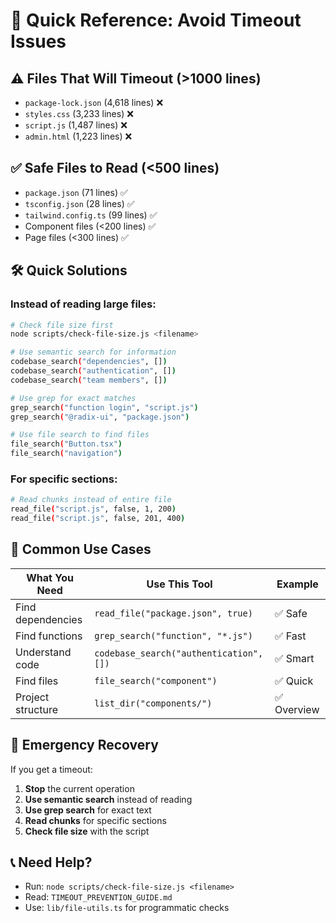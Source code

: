 # 🚀 Quick Reference: Avoid Timeout Issues

## ⚠️ Files That Will Timeout (>1000 lines)
- `package-lock.json` (4,618 lines) ❌
- `styles.css` (3,233 lines) ❌  
- `script.js` (1,487 lines) ❌
- `admin.html` (1,223 lines) ❌

## ✅ Safe Files to Read (<500 lines)
- `package.json` (71 lines) ✅
- `tsconfig.json` (28 lines) ✅
- `tailwind.config.ts` (99 lines) ✅
- Component files (<200 lines) ✅
- Page files (<300 lines) ✅

## 🛠️ Quick Solutions

### Instead of reading large files:
```bash
# Check file size first
node scripts/check-file-size.js <filename>

# Use semantic search for information
codebase_search("dependencies", [])
codebase_search("authentication", [])
codebase_search("team members", [])

# Use grep for exact matches
grep_search("function login", "script.js")
grep_search("@radix-ui", "package.json")

# Use file search to find files
file_search("Button.tsx")
file_search("navigation")
```

### For specific sections:
```bash
# Read chunks instead of entire file
read_file("script.js", false, 1, 200)
read_file("script.js", false, 201, 400)
```

## 🎯 Common Use Cases

| What You Need | Use This Tool | Example |
|---------------|---------------|---------|
| Find dependencies | `read_file("package.json", true)` | ✅ Safe |
| Find functions | `grep_search("function", "*.js")` | ✅ Fast |
| Understand code | `codebase_search("authentication", [])` | ✅ Smart |
| Find files | `file_search("component")` | ✅ Quick |
| Project structure | `list_dir("components/")` | ✅ Overview |

## 🚨 Emergency Recovery
If you get a timeout:
1. **Stop** the current operation
2. **Use semantic search** instead of reading
3. **Use grep search** for exact text
4. **Read chunks** for specific sections
5. **Check file size** with the script

## 📞 Need Help?
- Run: `node scripts/check-file-size.js <filename>`
- Read: `TIMEOUT_PREVENTION_GUIDE.md`
- Use: `lib/file-utils.ts` for programmatic checks 